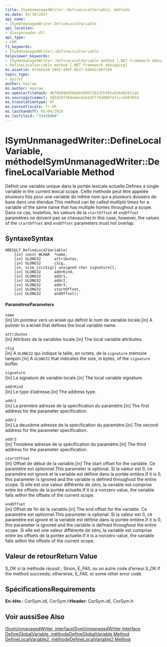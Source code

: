 ```yaml
---
title: ISymUnmanagedWriter::DefineLocalVariable, méthode
ms.date: 03/30/2017
api_name:
- ISymUnmanagedWriter.DefineLocalVariable
api_location:
- diasymreader.dll
api_type:
- COM
f1_keywords:
- ISymUnmanagedWriter::DefineLocalVariable
helpviewer_keywords:
- ISymUnmanagedWriter::DefineLocalVariable method [.NET Framework debugging]
- DefineLocalVariable method [.NET Framework debugging]
ms.assetid: 6fab8a58-3883-490f-8b27-64042c90f104
topic_type:
- apiref
author: mairaw
ms.author: mairaw
ms.openlocfilehash: d6f8b896d50bb659897291d7bf85e836482611a8
ms.sourcegitcommit: 3d5d33f384eeba41b2dff79d096f47ccc8d8f03d
ms.translationtype: HT
ms.contentlocale: fr-FR
ms.lasthandoff: 05/04/2018
ms.locfileid: "33428984"
---
```

# <a name="isymunmanagedwriterdefinelocalvariable-method"></a><span data-ttu-id="8676f-102">ISymUnmanagedWriter::DefineLocalVariable, méthode</span><span class="sxs-lookup"><span data-stu-id="8676f-102">ISymUnmanagedWriter::DefineLocalVariable Method</span></span>
<span data-ttu-id="8676f-103">Définit une variable unique dans la portée lexicale actuelle.</span><span class="sxs-lookup"><span data-stu-id="8676f-103">Defines a single variable in the current lexical scope.</span></span> <span data-ttu-id="8676f-104">Cette méthode peut être appelée plusieurs fois pour une variable du même nom qui a plusieurs dossiers de base dans une étendue.</span><span class="sxs-lookup"><span data-stu-id="8676f-104">This method can be called multiple times for a variable of the same name that has multiple homes throughout a scope.</span></span> <span data-ttu-id="8676f-105">Dans ce cas, toutefois, les valeurs de la `startOffset` et `endOffset` paramètres ne doivent pas se chevaucher.</span><span class="sxs-lookup"><span data-stu-id="8676f-105">In this case, however, the values of the `startOffset` and `endOffset` parameters must not overlap.</span></span>  
  
## <a name="syntax"></a><span data-ttu-id="8676f-106">Syntaxe</span><span class="sxs-lookup"><span data-stu-id="8676f-106">Syntax</span></span>  
  
```  
HRESULT DefineLocalVariable(  
    [in] const WCHAR  *name,  
    [in] ULONG32      attributes,  
    [in] ULONG32      cSig,  
    [in, size_is(cSig)] unsigned char signature[],  
    [in] ULONG32      addrKind,  
    [in] ULONG32      addr1,  
    [in] ULONG32      addr2,  
    [in] ULONG32      addr3,  
    [in] ULONG32      startOffset,  
    [in] ULONG32      endOffset);  
```  
  
#### <a name="parameters"></a><span data-ttu-id="8676f-107">Paramètres</span><span class="sxs-lookup"><span data-stu-id="8676f-107">Parameters</span></span>  
 `name`  
 <span data-ttu-id="8676f-108">[in] Un pointeur vers un `WCHAR` qui définit le nom de variable locale.</span><span class="sxs-lookup"><span data-stu-id="8676f-108">[in] A pointer to a `WCHAR` that defines the local variable name.</span></span>  
  
 `attributes`  
 <span data-ttu-id="8676f-109">[in] Attributs de la variables locale.</span><span class="sxs-lookup"><span data-stu-id="8676f-109">[in] The local variable attributes.</span></span>  
  
 `cSig`  
 <span data-ttu-id="8676f-110">[in] A `ULONG32` qui indique la taille, en octets, de la `signature` mémoire tampon.</span><span class="sxs-lookup"><span data-stu-id="8676f-110">[in] A `ULONG32` that indicates the size, in bytes, of the `signature` buffer.</span></span>  
  
 `signature`  
 <span data-ttu-id="8676f-111">[in] La signature de variable locale.</span><span class="sxs-lookup"><span data-stu-id="8676f-111">[in] The local variable signature.</span></span>  
  
 `addrKind`  
 <span data-ttu-id="8676f-112">[in] Le type d’adresse.</span><span class="sxs-lookup"><span data-stu-id="8676f-112">[in] The address type.</span></span>  
  
 `addr1`  
 <span data-ttu-id="8676f-113">[in] La première adresse de la spécification du paramètre.</span><span class="sxs-lookup"><span data-stu-id="8676f-113">[in] The first address for the parameter specification.</span></span>  
  
 `addr2`  
 <span data-ttu-id="8676f-114">[in] La deuxième adresse de la spécification du paramètre.</span><span class="sxs-lookup"><span data-stu-id="8676f-114">[in] The second address for the parameter specification.</span></span>  
  
 `addr3`  
 <span data-ttu-id="8676f-115">[in] Troisième adresse de la spécification du paramètre.</span><span class="sxs-lookup"><span data-stu-id="8676f-115">[in] The third address for the parameter specification.</span></span>  
  
 `startOffset`  
 <span data-ttu-id="8676f-116">[in] Offset de début de la variable.</span><span class="sxs-lookup"><span data-stu-id="8676f-116">[in] The start offset for the variable.</span></span> <span data-ttu-id="8676f-117">Ce paramètre est optionnel.</span><span class="sxs-lookup"><span data-stu-id="8676f-117">This parameter is optional.</span></span> <span data-ttu-id="8676f-118">Si la valeur est 0, ce paramètre est ignoré et la variable est définie dans la portée entière.</span><span class="sxs-lookup"><span data-stu-id="8676f-118">If it is 0, this parameter is ignored and the variable is defined throughout the entire scope.</span></span> <span data-ttu-id="8676f-119">Si elle est une valeur différente de zéro, la variable est comprise entre les offsets de la portée actuelle.</span><span class="sxs-lookup"><span data-stu-id="8676f-119">If it is a nonzero value, the variable falls within the offsets of the current scope.</span></span>  
  
 `endOffset`  
 <span data-ttu-id="8676f-120">[in] Offset de fin de la variable.</span><span class="sxs-lookup"><span data-stu-id="8676f-120">[in] The end offset for the variable.</span></span> <span data-ttu-id="8676f-121">Ce paramètre est optionnel.</span><span class="sxs-lookup"><span data-stu-id="8676f-121">This parameter is optional.</span></span> <span data-ttu-id="8676f-122">Si la valeur est 0, ce paramètre est ignoré et la variable est définie dans la portée entière.</span><span class="sxs-lookup"><span data-stu-id="8676f-122">If it is 0, this parameter is ignored and the variable is defined throughout the entire scope.</span></span> <span data-ttu-id="8676f-123">Si elle est une valeur différente de zéro, la variable est comprise entre les offsets de la portée actuelle.</span><span class="sxs-lookup"><span data-stu-id="8676f-123">If it is a nonzero value, the variable falls within the offsets of the current scope.</span></span>  
  
## <a name="return-value"></a><span data-ttu-id="8676f-124">Valeur de retour</span><span class="sxs-lookup"><span data-stu-id="8676f-124">Return Value</span></span>  
 <span data-ttu-id="8676f-125">S_OK si la méthode réussit ; Sinon, E_FAIL ou un autre code d’erreur.</span><span class="sxs-lookup"><span data-stu-id="8676f-125">S_OK if the method succeeds; otherwise, E_FAIL or some other error code.</span></span>  
  
## <a name="requirements"></a><span data-ttu-id="8676f-126">Spécifications</span><span class="sxs-lookup"><span data-stu-id="8676f-126">Requirements</span></span>  
 <span data-ttu-id="8676f-127">**En-tête :** CorSym.idl, CorSym.h</span><span class="sxs-lookup"><span data-stu-id="8676f-127">**Header:** CorSym.idl, CorSym.h</span></span>  
  
## <a name="see-also"></a><span data-ttu-id="8676f-128">Voir aussi</span><span class="sxs-lookup"><span data-stu-id="8676f-128">See Also</span></span>  
 [<span data-ttu-id="8676f-129">ISymUnmanagedWriter, interface</span><span class="sxs-lookup"><span data-stu-id="8676f-129">ISymUnmanagedWriter Interface</span></span>](../../../../docs/framework/unmanaged-api/diagnostics/isymunmanagedwriter-interface.md)  
 [<span data-ttu-id="8676f-130">DefineGlobalVariable, méthode</span><span class="sxs-lookup"><span data-stu-id="8676f-130">DefineGlobalVariable Method</span></span>](../../../../docs/framework/unmanaged-api/diagnostics/isymunmanagedwriter-defineglobalvariable-method.md)  
 [<span data-ttu-id="8676f-131">DefineLocalVariable2, méthode</span><span class="sxs-lookup"><span data-stu-id="8676f-131">DefineLocalVariable2 Method</span></span>](../../../../docs/framework/unmanaged-api/diagnostics/isymunmanagedwriter2-definelocalvariable2-method.md)
